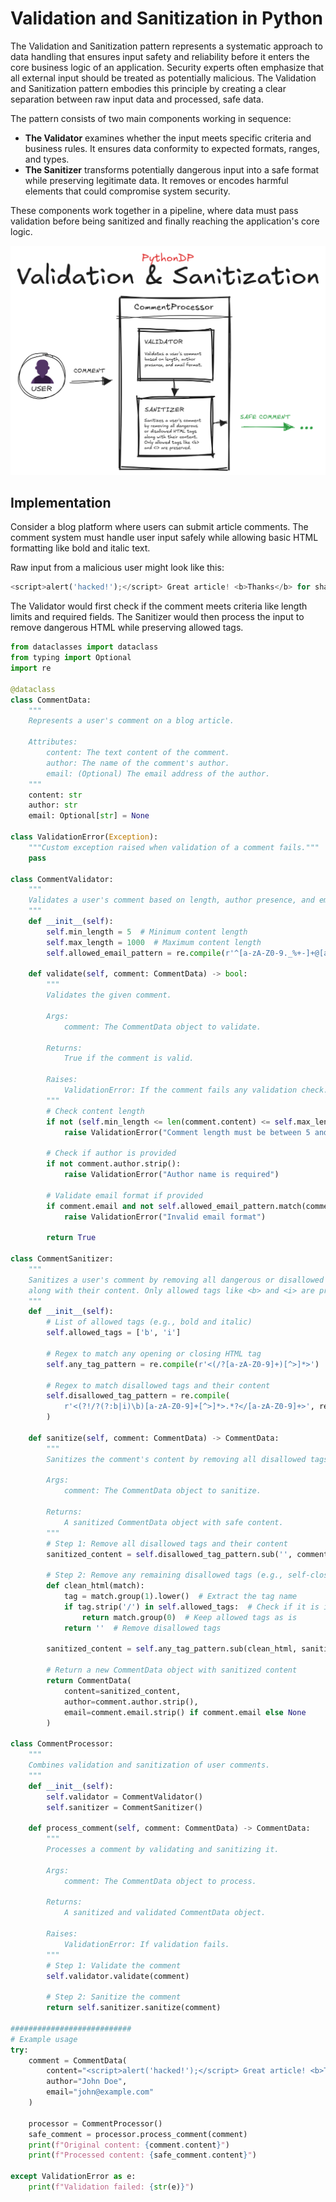 # Validation and Sanitization in Python
The Validation and Sanitization pattern represents a systematic approach to data handling that ensures input safety and reliability before it enters the core business logic of an application. Security experts often emphasize that all external input should be treated as potentially malicious. The Validation and Sanitization pattern embodies this principle by creating a clear separation between raw input data and processed, safe data. 

The pattern consists of two main components working in sequence:

- **The Validator** examines whether the input meets specific criteria and business rules. It ensures data conformity to expected formats, ranges, and types.
- **The Sanitizer** transforms potentially dangerous input into a safe format while preserving legitimate data. It removes or encodes harmful elements that could compromise system security.

These components work together in a pipeline, where data must pass validation before being sanitized and finally reaching the application's core logic.

![Validation and Sanitization Visual Representation](/Security/ValidationSanitization/res/validation_sanitization_visualization.png)


## Implementation

Consider a blog platform where users can submit article comments. The comment system must handle user input safely while allowing basic HTML formatting like bold and italic text.

Raw input from a malicious user might look like this:
```python
<script>alert('hacked!');</script> Great article! <b>Thanks</b> for sharing.
```
The Validator would first check if the comment meets criteria like length limits and required fields. The Sanitizer would then process the input to remove dangerous HTML while preserving allowed tags.

```python
from dataclasses import dataclass
from typing import Optional
import re

@dataclass
class CommentData:
    """
    Represents a user's comment on a blog article.

    Attributes:
        content: The text content of the comment.
        author: The name of the comment's author.
        email: (Optional) The email address of the author.
    """
    content: str
    author: str
    email: Optional[str] = None

class ValidationError(Exception):
    """Custom exception raised when validation of a comment fails."""
    pass

class CommentValidator:
    """
    Validates a user's comment based on length, author presence, and email format.
    """
    def __init__(self):
        self.min_length = 5  # Minimum content length
        self.max_length = 1000  # Maximum content length
        self.allowed_email_pattern = re.compile(r'^[a-zA-Z0-9._%+-]+@[a-zA-Z0-9.-]+\.[a-zA-Z]{2,}$')

    def validate(self, comment: CommentData) -> bool:
        """
        Validates the given comment.

        Args:
            comment: The CommentData object to validate.

        Returns:
            True if the comment is valid.

        Raises:
            ValidationError: If the comment fails any validation check.
        """
        # Check content length
        if not (self.min_length <= len(comment.content) <= self.max_length):
            raise ValidationError("Comment length must be between 5 and 1000 characters")

        # Check if author is provided
        if not comment.author.strip():
            raise ValidationError("Author name is required")

        # Validate email format if provided
        if comment.email and not self.allowed_email_pattern.match(comment.email):
            raise ValidationError("Invalid email format")

        return True

class CommentSanitizer:
    """
    Sanitizes a user's comment by removing all dangerous or disallowed HTML tags
    along with their content. Only allowed tags like <b> and <i> are preserved.
    """
    def __init__(self):
        # List of allowed tags (e.g., bold and italic)
        self.allowed_tags = ['b', 'i']

        # Regex to match any opening or closing HTML tag
        self.any_tag_pattern = re.compile(r'<(/?[a-zA-Z0-9]+)[^>]*>')

        # Regex to match disallowed tags and their content
        self.disallowed_tag_pattern = re.compile(
            r'<(?!/?(?:b|i)\b)[a-zA-Z0-9]+[^>]*>.*?</[a-zA-Z0-9]+>', re.DOTALL
        )

    def sanitize(self, comment: CommentData) -> CommentData:
        """
        Sanitizes the comment's content by removing all disallowed tags and their content.

        Args:
            comment: The CommentData object to sanitize.

        Returns:
            A sanitized CommentData object with safe content.
        """
        # Step 1: Remove all disallowed tags and their content
        sanitized_content = self.disallowed_tag_pattern.sub('', comment.content)

        # Step 2: Remove any remaining disallowed tags (e.g., self-closing tags)
        def clean_html(match):
            tag = match.group(1).lower()  # Extract the tag name
            if tag.strip('/') in self.allowed_tags:  # Check if it is in the allowed list
                return match.group(0)  # Keep allowed tags as is
            return ''  # Remove disallowed tags

        sanitized_content = self.any_tag_pattern.sub(clean_html, sanitized_content)

        # Return a new CommentData object with sanitized content
        return CommentData(
            content=sanitized_content,
            author=comment.author.strip(),
            email=comment.email.strip() if comment.email else None
        )

class CommentProcessor:
    """
    Combines validation and sanitization of user comments.
    """
    def __init__(self):
        self.validator = CommentValidator()
        self.sanitizer = CommentSanitizer()

    def process_comment(self, comment: CommentData) -> CommentData:
        """
        Processes a comment by validating and sanitizing it.

        Args:
            comment: The CommentData object to process.

        Returns:
            A sanitized and validated CommentData object.

        Raises:
            ValidationError: If validation fails.
        """
        # Step 1: Validate the comment
        self.validator.validate(comment)

        # Step 2: Sanitize the comment
        return self.sanitizer.sanitize(comment)
    
###########################
# Example usage
try:
    comment = CommentData(
        content="<script>alert('hacked!');</script> Great article! <b>Thanks</b> for sharing. <div>Should not appear</div>",
        author="John Doe",
        email="john@example.com"
    )

    processor = CommentProcessor()
    safe_comment = processor.process_comment(comment)
    print(f"Original content: {comment.content}")
    print(f"Processed content: {safe_comment.content}")

except ValidationError as e:
    print(f"Validation failed: {str(e)}")
```